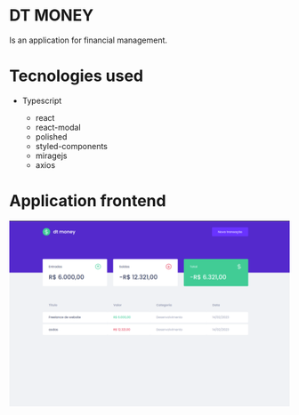 # DT MONEY

Is an application for financial management.

# Tecnologies used

- Typescript

  - react
  - react-modal
  - polished
  - styled-components
  - miragejs
  - axios

# Application frontend

<p align="center">
  <img src="./dt-money.png"  alt="DT MONEY Image" style="display: flex;">
</p>
